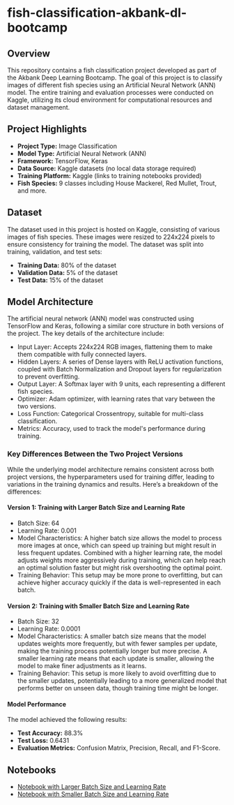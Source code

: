 # fish-classification-akbank-dl-bootcamp

## Overview
This repository contains a fish classification project developed as part of the Akbank Deep Learning Bootcamp. The goal of this project is to classify images of different fish species using an Artificial Neural Network (ANN) model. The entire training and evaluation processes were conducted on Kaggle, utilizing its cloud environment for computational resources and dataset management.

## Project Highlights
- **Project Type:** Image Classification
- **Model Type:** Artificial Neural Network (ANN)
- **Framework:** TensorFlow, Keras
- **Data Source:** Kaggle datasets (no local data storage required)
- **Training Platform:** Kaggle (links to training notebooks provided)
- **Fish Species:** 9 classes including House Mackerel, Red Mullet, Trout, and more.

## Dataset
The dataset used in this project is hosted on Kaggle, consisting of various images of fish species. These images were resized to 224x224 pixels to ensure consistency for training the model. The dataset was split into training, validation, and test sets:
- **Training Data:** 80% of the dataset
- **Validation Data:** 5% of the dataset
- **Test Data:** 15% of the dataset

## Model Architecture

The artificial neural network (ANN) model was constructed using TensorFlow and Keras, following a similar core structure in both versions of the project. The key details of the architecture include:

- Input Layer: Accepts 224x224 RGB images, flattening them to make them compatible with fully connected layers.
- Hidden Layers: A series of Dense layers with ReLU activation functions, coupled with Batch Normalization and Dropout layers for regularization to prevent overfitting.
- Output Layer: A Softmax layer with 9 units, each representing a different fish species.
- Optimizer: Adam optimizer, with learning rates that vary between the two versions.
- Loss Function: Categorical Crossentropy, suitable for multi-class classification.
- Metrics: Accuracy, used to track the model's performance during training.
### Key Differences Between the Two Project Versions
While the underlying model architecture remains consistent across both project versions, the hyperparameters used for training differ, leading to variations in the training dynamics and results. Here’s a breakdown of the differences:

#### Version 1: Training with Larger Batch Size and Learning Rate

- Batch Size: 64
- Learning Rate: 0.001
- Model Characteristics: A higher batch size allows the model to process more images at once, which can speed up training but might result in less frequent updates. Combined with a higher learning rate, the model adjusts weights more aggressively during training, which can help reach an optimal solution faster but might risk overshooting the optimal point.
-  Training Behavior: This setup may be more prone to overfitting, but can achieve higher accuracy quickly if the data is well-represented in each batch.
#### Version 2: Training with Smaller Batch Size and Learning Rate

- Batch Size: 32
- Learning Rate: 0.0001
- Model Characteristics: A smaller batch size means that the model updates weights more frequently, but with fewer samples per update, making the training process potentially longer but more precise. A smaller learning rate means that each update is smaller, allowing the model to make finer adjustments as it learns.
- Training Behavior: This setup is more likely to avoid overfitting due to the smaller updates, potentially leading to a more generalized model that performs better on unseen data, though training time might be longer.
#### Model Performance
The model achieved the following results:
- **Test Accuracy:** 88.3%
- **Test Loss:** 0.6431
- **Evaluation Metrics:** Confusion Matrix, Precision, Recall, and F1-Score.

## Notebooks
- [Notebook with Larger Batch Size and Learning Rate](https://www.kaggle.com/code/dilarakoru/akbank-dl-bootcamp?scriptVersionId=203132715)
- [Notebook with Smaller Batch Size and Learning Rate](https://www.kaggle.com/code/dilarakoru/akbank-dl-bootcamp2)

